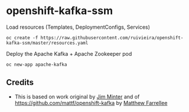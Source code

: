 # openshift-kafka-ssm


Load resources (Templates, DeploymentConfigs, Services)

```
oc create -f https://raw.githubusercontent.com/ruivieira/openshift-kafka-ssm/master/resources.yaml
```

Deploy the Apache Kafka + Apache Zookeeper pod

```
oc new-app apache-kafka
```

## Credits

* This is based on work original by [Jim Minter](https://github.com/jim-minter) and of https://github.com/mattf/openshift-kafka by [Matthew Farrellee](https://github.com/mattf)
